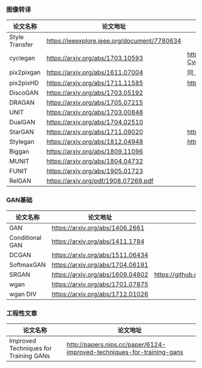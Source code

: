 ### 图像转译

| 论文名称|论文地址|项目地址|
|-----|-----|-----|
|Style Transfer |https://ieeexplore.ieee.org/document/7780634 ||
|cyclegan | https://arxiv.org/abs/1703.10593  |https://github.com/junyanz/pytorch-CycleGAN-and-pix2pix|
|pix2pixgan |https://arxiv.org/abs/1611.07004 |同上|
|pix2pixHD|https://arxiv.org/abs/1711.11585|https://github.com/NVIDIA/pix2pixHD|
|DiscoGAN |https://arxiv.org/abs/1703.05192  ||
|DRAGAN |https://arxiv.org/abs/1705.07215  ||
|UNIT  |https://arxiv.org/abs/1703.00848  ||
|DualGAN |https://arxiv.org/abs/1704.02510   ||
|StarGAN|https://arxiv.org/abs/1711.09020|https://github.com/yunjey/stargan||
|Stylegan |https://arxiv.org/abs/1812.04948  |https://github.com/NVlabs/stylegan||
|Biggan |https://arxiv.org/abs/1809.11096  ||
|MUNIT |https://arxiv.org/abs/1804.04732 ||
|FUNIT|  https://arxiv.org/abs/1905.01723  ||
|RelGAN|https://arxiv.org/pdf/1908.07269.pdf||

### GAN基础
|论文名称|论文地址|项目地址|
|-----|-----|-----|
|GAN |https://arxiv.org/abs/1406.2661 ||
|Conditional GAN  |https://arxiv.org/abs/1411.1784||
|DCGAN |https://arxiv.org/abs/1511.06434|| 
|SoftmaxGAN|https://arxiv.org/abs/1704.06191||
|SRGAN|https://arxiv.org/abs/1609.04802|https://github.com/leftthomas/SRGAN|
|wgan|https://arxiv.org/abs/1701.07875||
|wgan DIV| https://arxiv.org/abs/1712.01026||
### 工程性文章
| 论文名称|论文地址|
|-----|-----|
|Improved Techniques for Training GANs| http://papers.nips.cc/paper/6124-improved-techniques-for-training-gans |
